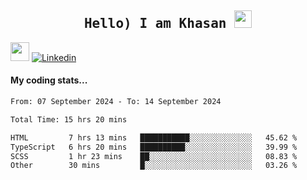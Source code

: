 <h2 align='center'><samp><strong>Hello) I am Khasan <img src="https://media.giphy.com/media/hvRJCLFzcasrR4ia7z/giphy.gif" width="28px" height="28px"></strong></samp></h2>

<img src="https://media.giphy.com/media/WUlplcMpOCEmTGBtBW/giphy.gif" width="30"> [![Linkedin](https://img.shields.io/badge/LinkedIn-Khasan%20Rashidov-blue?logo=Linkedin&logoColor=blue&labelColor=black&style=flat-square)](https://www.linkedin.com/in/khasanr)  

#### My coding stats...
<!--START_SECTION:waka-->

```txt
From: 07 September 2024 - To: 14 September 2024

Total Time: 15 hrs 20 mins

HTML         7 hrs 13 mins   ███████████░░░░░░░░░░░░░░   45.62 %
TypeScript   6 hrs 20 mins   ██████████░░░░░░░░░░░░░░░   39.99 %
SCSS         1 hr 23 mins    ██░░░░░░░░░░░░░░░░░░░░░░░   08.83 %
Other        30 mins         █░░░░░░░░░░░░░░░░░░░░░░░░   03.26 %
```

<!--END_SECTION:waka-->

<!---
khasanrashidov/khasanrashidov is a ✨ special ✨ repository because its `README.md` (this file) appears on your GitHub profile.
You can click the Preview link to take a look at your changes.
--->
